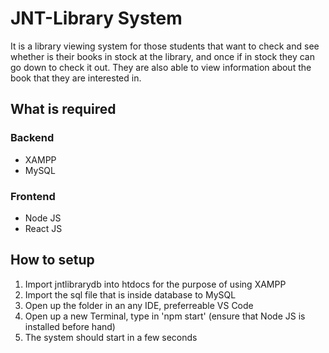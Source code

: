 # JNT-Library System
It is a library viewing system for those students that want to check and see whether is their books in stock at the library, and once if in stock they can go down to check it out. They are also able to view information about the book that they are interested in.

## What is required
### Backend
- XAMPP
- MySQL

### Frontend
- Node JS
- React JS

## How to setup
1. Import jntlibrarydb into htdocs for the purpose of using XAMPP
2. Import the sql file that is inside database to MySQL
3. Open up the folder in an any IDE, preferreable VS Code
4. Open up a new Terminal, type in 'npm start' (ensure that Node JS is installed before hand)
5. The system should start in a few seconds